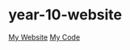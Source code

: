 # year-10-website

[My Website](https://oscararararar.github.io/Year-10-website/)
[My Code](https://github.com/Oscararararar/Year-10-website)
